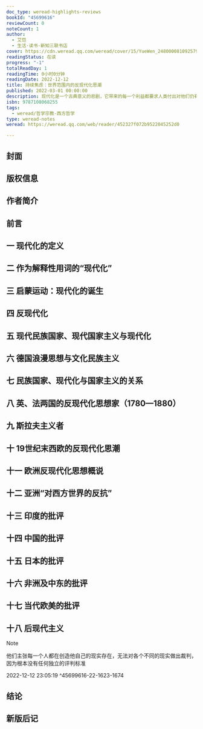 ```yaml
---
doc_type: weread-highlights-reviews
bookId: "45699616"
reviewCount: 0
noteCount: 1
author:
  - 艾恺
  - 生活·读书·新知三联书店
cover: https://cdn.weread.qq.com/weread/cover/15/YueWen_24800008109257906/t7_YueWen_24800008109257906.jpg
readingStatus: 在读
progress: "-1"
totalReadDay: 1
readingTime: 0小时0分钟
readingDate: 2022-12-12
title: 持续焦虑：世界范围内的反现代化思潮
published: 2022-03-01 00:00:00
description: 现代化是一个古典意义的悲剧，它带来的每一个利益都要求人类付出对他们仍有价值的其他东西作为代价。大部分近代以来的文学与哲学之勃兴，恰恰源于人们眼见他们珍视的东西被他们想要的东西削弱或者摧毁。每个人对平等、个人主义、科学和现代工业等给予高度评价，然而同时也为传统生活、家庭伦理、与自然相契合大声疾呼。这两组欲求的冲突，不但象征和表达了人类最深的社会冲突，也象征和表达了人性本身的深邃矛盾。作者从德国的反现代化论者如哈曼、谢林和赫德、费希特等人的思想梳理开始，继而将世界范围内的反现代化思潮——如斯拉夫主义者，印度的甘地、泰戈尔，中国的张君劢、梁漱溟，日本的冈仓觉三和西田几多郎，一直到当代的埃吕尔和马尔库塞等的思想做了全面的梳理。作者认为，持续的反现代化批判的贡献与意义是：在批判的过程中，辨明了现代化过程的真正本质，也确定了人类要付出的代价。“现代化”与“反现代化”思潮的冲突将以二重性模式永远地持续到将来。
isbn: 9787108068255
tags:
  - weread/哲学宗教-西方哲学
type: weread-notes
weread: https://weread.qq.com/web/reader/452327f072b9522045252d0

---
```



## 封面

## 版权信息

## 作者简介

## 前言

## 一 现代化的定义

## 二 作为解释性用词的“现代化”

## 三 启蒙运动：现代化的诞生

## 四 反现代化

## 五 现代民族国家、现代国家主义与现代化

## 六 德国浪漫思想与文化民族主义

## 七 民族国家、现代化与国家主义的关系

## 八 英、法两国的反现代化思想家（1780—1880）

## 九 斯拉夫主义者

## 十 19世纪末西欧的反现代化思潮

## 十一 欧洲反现代化思想概说

## 十二 亚洲“对西方世界的反抗”

## 十三 印度的批评

## 十四 中国的批评

## 十五 日本的批评

## 十六 非洲及中东的批评

## 十七 当代欧美的批评

## 十八 后现代主义

> [!NOTE] 
> 他们主张每一个人都在创造他自己的现实存在，无法对各个不同的现实做出裁判，因为根本没有任何独立的评判标准
> 
> 2022-12-12 23:05:19 ^45699616-22-1623-1674

## 结论

## 新版后记


